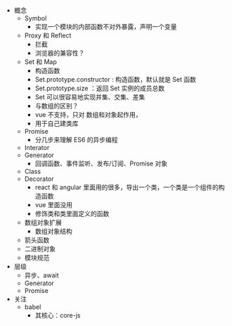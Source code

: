 * 概念
    * Symbol
        * 实现一个模块的内部函数不对外暴露，声明一个变量
    * Proxy 和 Reflect
        * 拦截
        * 浏览器的兼容性？
    * Set 和 Map
        * 构造函数
        * Set.prototype.constructor : 构造函数，默认就是 Set 函数
        * Set.prototype.size ：返回 Set 实例的成员总数
        * Set 可以很容易地实现并集、交集、差集
        * 与数组的区别？
        * vue 不支持，只对 数组和对象起作用，
        * 用于自己建类库
    * Promise
        * 分几步来理解 ES6 的异步编程
    * Interator
    * Generator
        * 回调函数、事件监听、发布/订阅、Promise 对象
    * Class
    * Decorator
        * react 和 angular 里面用的很多，导出一个类，一个类是一个组件的构造函数
        * vue 里面没用
        * 修饰类和类里面定义的函数
    * 数组对象扩展
        * 数组对象结构
    * 箭头函数
    * 二进制对象
    * 模块规范
* 层级
    * 异步、await
    * Generator
    * Promise
* 关注
    * babel
        * 其核心：core-js